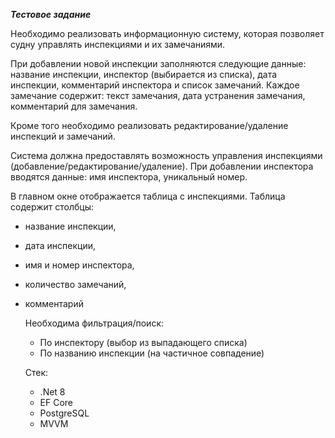 ***Тестовое задание***

Необходимо реализовать информационную систему, которая позволяет судну управлять инспекциями и их замечаниями.

При добавлении новой инспекции заполняются следующие данные: название инспекции, инспектор (выбирается из списка), дата инспекции, комментарий инспектора и список замечаний. Каждое замечание содержит: текст замечания, дата устранения замечания, комментарий для замечания.

Кроме того необходимо реализовать редактирование/удаление инспекций и замечаний.

Система должна предоставлять возможность управления инспекциями (добавление/редактирование/удаление). При добавлении инспектора вводятся данные: имя инспектора, уникальный номер.

В главном окне отображается таблица с инспекциями. Таблица содержит столбцы:
* название инспекции,
* дата инспекции,
* имя и номер инспектора,
* количество замечаний,
* комментарий

  Необходима фильтрация/поиск:
  * По инспектору (выбор из выпадающего списка)
  * По названию инспекции (на частичное совпадение)
 
  Стек:
  * .Net 8
  * EF Core
  * PostgreSQL
  * MVVM
